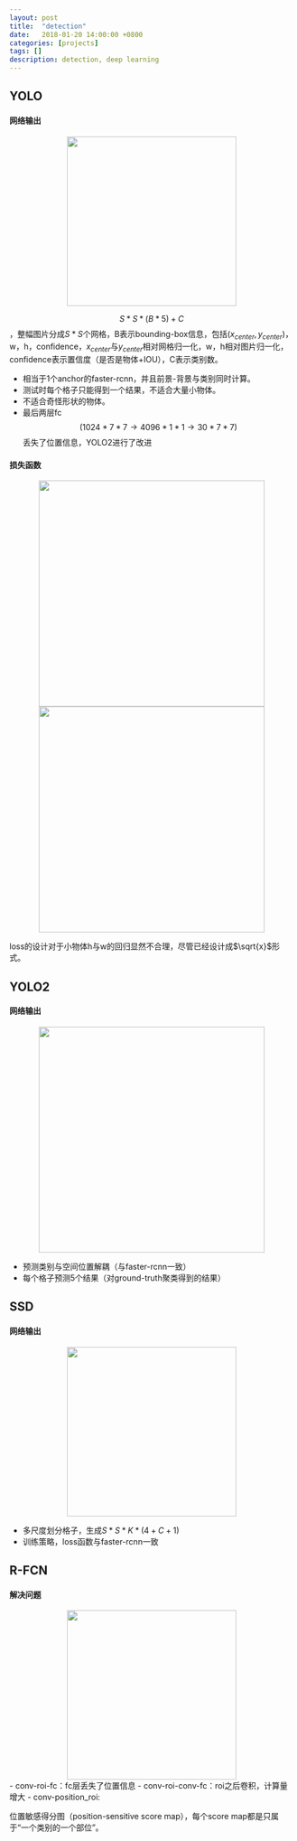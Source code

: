 ```yaml
---
layout: post
title:  "detection"
date:   2018-01-20 14:00:00 +0800
categories: [projects]
tags: []
description: detection, deep learning
---
```



## YOLO
#### 网络输出
<center>
<img src="{{ site.baseurl }}/assets/pic/yolo_net.jpg" height="300px" >
</center>

$$S*S*(B*5)+C$$，整幅图片分成$S*S$个网格，B表示bounding-box信息，包括$(x_{center},y_{center})$，w，h，confidence，$x_{center}$与$y_{center}$相对网格归一化，w，h相对图片归一化，confidence表示置信度（是否是物体+IOU），C表示类别数。

- 相当于1个anchor的faster-rcnn，并且前景-背景与类别同时计算。
- 测试时每个格子只能得到一个结果，不适合大量小物体。
- 不适合奇怪形状的物体。
- 最后两层fc $$(1024*7*7\to 4096*1*1\to 30*7*7)$$ 丢失了位置信息，YOLO2进行了改进

#### 损失函数

<center>
<img src="{{ site.baseurl }}/assets/pic/yolo_loss.jpg" height="400px" >
</center>

<center>
<img src="{{ site.baseurl }}/assets/pic/yolo_loss2.jpg" height="400px" >
</center>

loss的设计对于小物体h与w的回归显然不合理，尽管已经设计成$\sqrt{x}$形式。

## YOLO2
#### 网络输出
<center>
<img src="{{ site.baseurl }}/assets/pic/yolo2_loss.jpg" height="400px" >
</center>

- 预测类别与空间位置解耦（与faster-rcnn一致）
- 每个格子预测5个结果（对ground-truth聚类得到的结果）

## SSD
#### 网络输出

<center>
<img src="{{ site.baseurl }}/assets/pic/ssd_net.jpg" height="300px" >
</center>

- 多尺度划分格子，生成$S*S*K*(4+C+1)$
- 训练策略，loss函数与faster-rcnn一致

## R-FCN
#### 解决问题
<center>
<img src="{{ site.baseurl }}/assets/pic/rfcn.jpg" height="300px" >
</center>
- conv-roi-fc：fc层丢失了位置信息
- conv-roi-conv-fc：roi之后卷积，计算量增大
- conv-position_roi:

位置敏感得分图（position-sensitive score map），每个score map都是只属于“一个类别的一个部位”。
